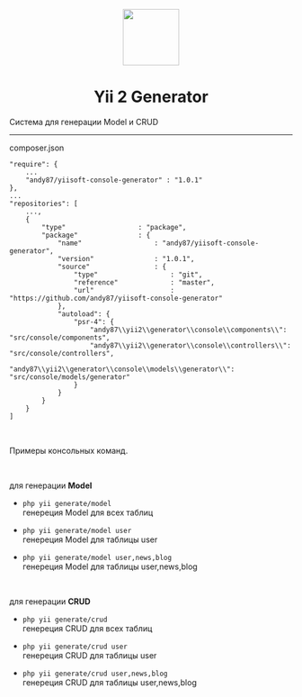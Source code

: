 <p align="center">
    <a href="https://github.com/yiisoft" target="_blank">
        <img src="https://avatars0.githubusercontent.com/u/993323" height="100px">
    </a>
    <h1 align="center">Yii 2 Generator</h1>
    Система для генерации Model и CRUD
    <hr>
</p>

composer.json  

```
"require": {
    ...
    "andy87/yiisoft-console-generator" : "1.0.1"
},
...
"repositories": [
    ...,
    {
        "type"                  : "package",
        "package"               : {
            "name"                  : "andy87/yiisoft-console-generator",
            "version"               : "1.0.1",
            "source"                : {
                "type"                  : "git",
                "reference"             : "master",
                "url"                   : "https://github.com/andy87/yiisoft-console-generator"
            },
            "autoload": {
                "psr-4": {
                    "andy87\\yii2\\generator\\console\\components\\": "src/console/components",
                    "andy87\\yii2\\generator\\console\\controllers\\": "src/console/controllers",
                    "andy87\\yii2\\generator\\console\\models\\generator\\": "src/console/models/generator"
                }
            }
        }
    }
]
```

<br>

Примеры консольных команд.  

<br>

для генерации **Model**  

- `php yii generate/model`  
генереция Model для всех таблиц  

- `php yii generate/model user`  
генереция Model для таблицы user  

- `php yii generate/model user,news,blog`  
генереция Model для таблицы user,news,blog  

<br>

для генерации **СRUD**  

- `php yii generate/crud`  
генереция СRUD для всех таблиц  

- `php yii generate/crud user`  
генереция СRUD для таблицы user  

- `php yii generate/crud user,news,blog`  
генереция СRUD для таблицы user,news,blog  

